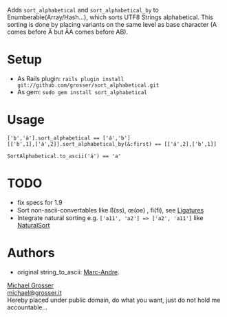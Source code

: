 Adds `sort_alphabetical` and `sort_alphabetical_by` to Enumberable(Array/Hash...),
which sorts UTF8 Strings alphabetical.
This sorting is done by placing variants on the same level as base character (A comes before Ä but ÄA comes before AB).

Setup
=====
 - As Rails plugin: `rails plugin install git://github.com/grosser/sort_alphabetical.git `
 - As gem: ` sudo gem install sort_alphabetical `

Usage
=====
    ['b','á'].sort_alphabetical == ['á','b']
    [['b',1],['á',2]].sort_alphabetical_by(&:first) == [['á',2],['b',1]]

    SortAlphabetical.to_ascii('á') == 'a'

TODO
====
 - fix specs for 1.9
 - Sort non-ascii-convertables like ß(ss), œ(oe) , ﬁ(fi), see [Ligatures](http://en.wikipedia.org/wiki/Typographical_ligature)
 - Integrate natural sorting e.g. `['a11', 'a2'] => ['a2', 'a11']` like [NaturalSort](http://rubyforge.org/projects/naturalsort)

Authors
=======
 - original string_to_ascii: [Marc-Andre](http://marc-andre.ca/).

[Michael Grosser](http://grosser.it)<br/>
michael@grosser.it<br/>
Hereby placed under public domain, do what you want, just do not hold me accountable...
